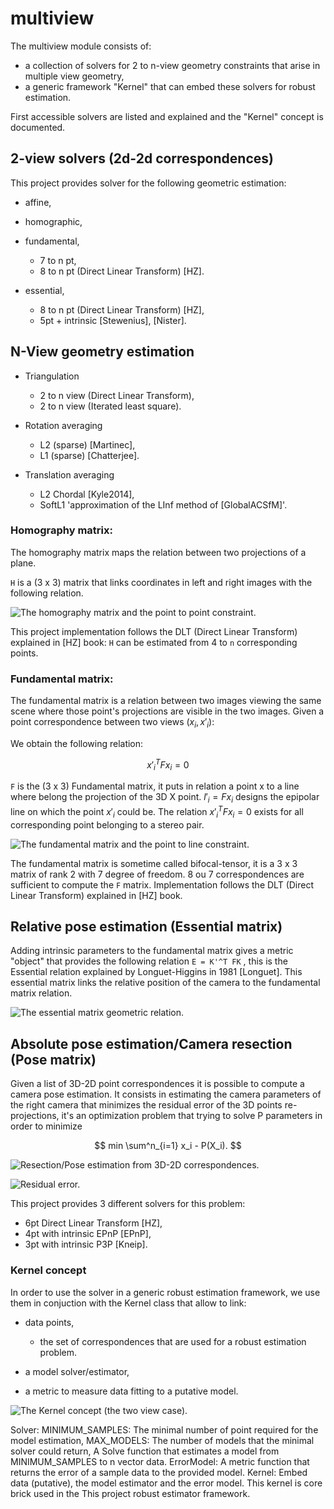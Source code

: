# multiview

The multiview module consists of:

- a collection of solvers for 2 to n-view geometry constraints that arise in multiple view geometry,
- a generic framework "Kernel" that can embed these solvers for robust estimation.

First accessible solvers are listed and explained and the "Kernel" concept is documented.


## 2-view solvers (2d-2d correspondences)

This project provides solver for the following geometric estimation:

* affine,
* homographic,
* fundamental,

  * 7 to n pt,
  * 8 to n pt (Direct Linear Transform) [HZ].
  
* essential,

  * 8 to n pt (Direct Linear Transform) [HZ],
  * 5pt + intrinsic [Stewenius], [Nister].


## N-View geometry estimation

* Triangulation

  * 2 to n view (Direct Linear Transform),
  * 2 to n view (Iterated least square).
  
* Rotation averaging

  * L2 (sparse) [Martinec],
  * L1 (sparse) [Chatterjee].

* Translation averaging

  * L2 Chordal [Kyle2014],
  * SoftL1 'approximation of the LInf method of [GlobalACSfM]'.


### Homography matrix:

The homography matrix maps the relation between two projections of a plane.

`H` is a (3 x 3) matrix that links coordinates in left and right images with the following relation.

![The homography matrix and the point to point constraint.](../../../docs/img/homographyMatrix.png)

This project implementation follows the DLT (Direct Linear Transform) explained in [HZ] book:
`H` can be estimated from 4 to `n` corresponding points.


### Fundamental matrix:

The fundamental matrix is a relation between two images viewing the same scene where those point's
projections are visible in the two images. Given a point correspondence between two views $`(x_i,x'_i)`$:

We obtain the following relation:

$$
x'^T_i Fx_i = 0
$$

`F` is the (3 x 3) Fundamental matrix, it puts in relation a point x to a line where belong the projection of the 3D X point.
$`l'_i = Fx_i`$ designs the epipolar line on which the point $`x'_i`$ could be.
The relation $`x'^T_i Fx_i = 0`$ exists for all corresponding point belonging to a stereo pair.

![The fundamental matrix and the point to line constraint.](../../../docs/img/fundamentalMatrix.png)

The fundamental matrix is sometime called bifocal-tensor, it is a 3 x 3 matrix of rank 2
with 7 degree of freedom. 8 ou 7 correspondences are sufficient to compute the `F` matrix.
Implementation follows the DLT (Direct Linear Transform) explained in [HZ] book.


## Relative pose estimation (Essential matrix)

Adding intrinsic parameters to the fundamental matrix gives a metric "object" that provides the following relation
`E = K'^T FK` , this is the Essential relation explained by Longuet-Higgins in 1981 [Longuet].
This essential matrix links the relative position of the camera to the fundamental matrix relation.

![The essential matrix geometric relation.](../../../docs/img/essentialMatrix.png)


## Absolute pose estimation/Camera resection (Pose matrix)

Given a list of 3D-2D point correspondences it is possible to compute a camera pose estimation.
It consists in estimating the camera parameters of the right camera that minimizes the residual error of the 3D points re-projections, it's an optimization problem that trying to solve P parameters in order to minimize 

$$
min \sum^n_{i=1} x_i - P(X_i).
$$

![Resection/Pose estimation from 3D-2D correspondences.](../../../docs/img/ResectionPose.png)

![Residual error.](../../../docs/img/ResidualError.png)

This project provides 3 different solvers for this problem:

* 6pt Direct Linear Transform [HZ],
* 4pt with intrinsic EPnP [EPnP],  
* 3pt with intrinsic P3P [Kneip].


### Kernel concept

In order to use the solver in a generic robust estimation framework, we use them in conjuction with the Kernel class that allow to link:

* data points,

  * the set of correspondences that are used for a robust estimation problem.

* a model solver/estimator,
* a metric to measure data fitting to a putative model.

![The Kernel concept (the two view case).](../../../docs/img/kernelConcept.png)

Solver:
	MINIMUM_SAMPLES: The minimal number of point required for the model estimation,
	MAX_MODELS: The number of models that the minimal solver could return,
	A Solve function that estimates a model from MINIMUM_SAMPLES to n vector data.
ErrorModel: 
	A metric function that returns the error of a sample data to the provided model.
Kernel: 
	Embed data (putative), the model estimator and the error model.
	This kernel is core brick used in the This project robust estimator framework.

